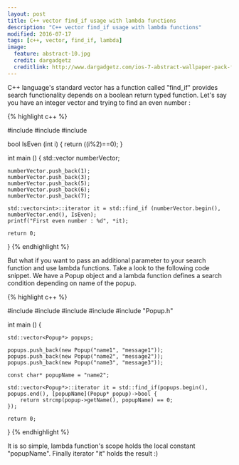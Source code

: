 ```yaml
---
layout: post
title: C++ vector find_if usage with lambda functions
description: "C++ vector find_if usage with lambda functions"
modified: 2016-07-17
tags: [c++, vector, find_if, lambda]
image:
  feature: abstract-10.jpg
  credit: dargadgetz
  creditlink: http://www.dargadgetz.com/ios-7-abstract-wallpaper-pack-for-iphone-5-and-ipod-touch-retina/
---
```


C++ language's standard vector has a function called "find_if" provides search functionality depends on a boolean return typed function. Let's say you have
an integer vector and trying to find an even number :

{% highlight c++ %}

#include <iostream>
#include <algorithm>
#include <vector>

bool IsEven (int i) {
	return ((i%2)==0);
}

int main () {
	std::vector<int> numberVector;

	numberVector.push_back(1);
	numberVector.push_back(3);
	numberVector.push_back(5);
	numberVector.push_back(6);
	numberVector.push_back(7);

	std::vector<int>::iterator it = std::find_if (numberVector.begin(), numberVector.end(), IsEven);
	printf("First even number : %d", *it);

	return 0;
}
{% endhighlight %}

But what if you want to pass an additional parameter to your search function and use lambda functions. Take a look to the following code snippet. We have a Popup object and a lambda function defines a search condition
depending on name of the popup.

{% highlight c++ %}

#include <iostream>
#include <algorithm>
#include <vector>
#include <functional>
#include "Popup.h"

int main () {

	std::vector<Popup*> popups;
	
	popups.push_back(new Popup("name1", "message1"));
	popups.push_back(new Popup("name2", "message2"));
	popups.push_back(new Popup("name3", "message3"));
	
	const char* popupName = "name2";

	std::vector<Popup*>::iterator it = std::find_if(popups.begin(), popups.end(), [popupName](Popup* popup)->bool {
		return strcmp(popup->getName(), popupName) == 0;
	});

	return 0;
}
{% endhighlight %}

It is so simple, lambda function's scope holds the local constant "popupName". Finally iterator "it" holds the result :)